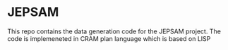 # JEPSAM
This repo contains the data generation code for the JEPSAM project. The code is implemeneted in CRAM plan language which is based on LISP
